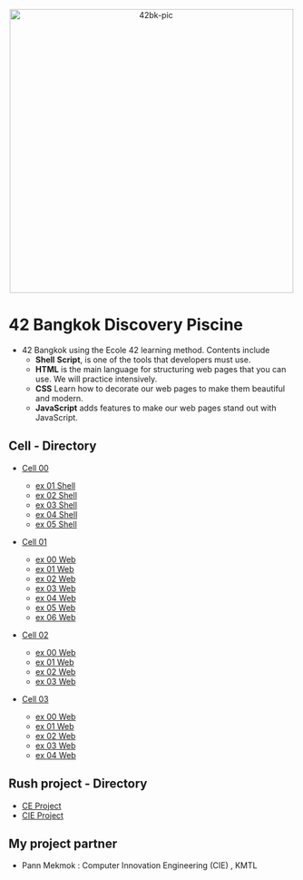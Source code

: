 <p align="center">
<img width="500" alt="42bk-pic" src="https://github.com/janrainjer/introduction-to-computer-engineering-lab/assets/88389821/4f9f420c-3df2-4f94-8a6c-11248d5f6a2a">
</p>

# 42 Bangkok Discovery Piscine 
- 42 Bangkok using the Ecole 42 learning method. Contents include
  - **Shell** **Script**, is one of the tools that developers must use.
  - **HTML** is the main language for structuring web pages that you can use. We will practice intensively.
  - **CSS** Learn how to decorate our web pages to make them beautiful and modern.
  - **JavaScript** adds features to make our web pages stand out with JavaScript.
    
## Cell - Directory
- [Cell 00](cell-00)
  - [ex 01 Shell](cell-00/ex01)
  - [ex 02 Shell](cell-00/ex02)
  - [ex 03 Shell](cell-00/ex03)
  - [ex 04 Shell](cell-00/ex04)
  - [ex 05 Shell](cell-00/ex05)
  
- [Cell 01](cell-01) 
  - [ex 00 Web](cell-01/ex00)
  - [ex 01 Web](cell-01/ex01)
  - [ex 02 Web](cell-01/ex02)
  - [ex 03 Web](cell-01/ex03)
  - [ex 04 Web](cell-01/ex04)
  - [ex 05 Web](cell-01/ex05)
  - [ex 06 Web](cell-01/ex06)
 
- [Cell 02](cell-02)
  - [ex 00 Web](cell-02/ex00)
  - [ex 01 Web](cell-02/ex01)
  - [ex 02 Web](cell-02/ex02)
  - [ex 03 Web](cell-02/ex03)

- [Cell 03](cell-03)
  - [ex 00 Web](cell-03/ex00)
  - [ex 01 Web](cell-03/ex01)
  - [ex 02 Web](cell-03/ex02)
  - [ex 03 Web](cell-03/ex03)
  - [ex 04 Web](cell-03/ex04)

## Rush project - Directory
- [CE Project](ce-project)
- [CIE Project](cie-project)
  
## My project partner
- Pann Mekmok : Computer Innovation Engineering (CIE) , KMTL
